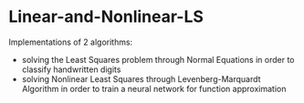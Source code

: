 # Linear-and-Nonlinear-LS
Implementations of 2 algorithms: 
* solving the Least Squares problem through Normal Equations in order to classify handwritten digits
* solving Nonlinear Least Squares through Levenberg-Marquardt Algorithm in order to train a neural network for function approximation
